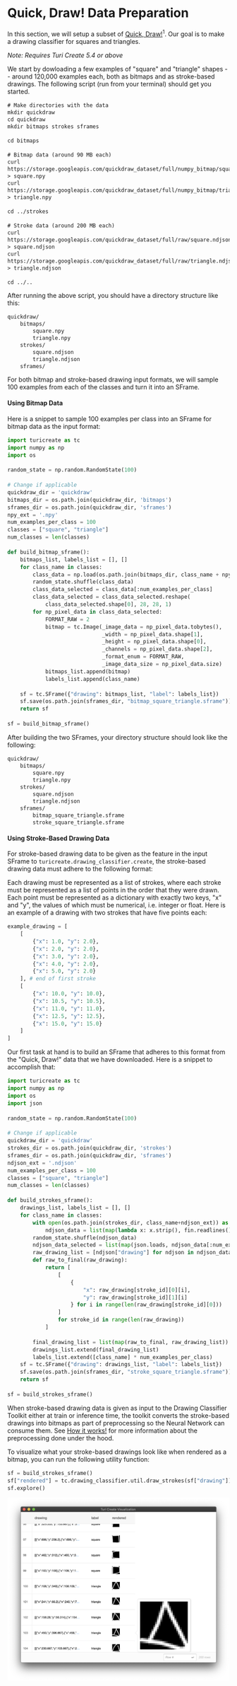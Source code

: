 # Quick, Draw! Data Preparation

In this section, we will setup a subset of [Quick, Draw!](https://quickdraw.withgoogle.com/data)<sup>1</sup>. Our goal is to
make a drawing classifier for squares and triangles. 

*Note: Requires Turi Create 5.4 or above*

We start by dowloading a few examples of "square" and "triangle" shapes -- around 120,000 examples each, both as bitmaps and as stroke-based drawings. The following script (run from your terminal) should get you started.

```
# Make directories with the data
mkdir quickdraw
cd quickdraw
mkdir bitmaps strokes sframes

cd bitmaps

# Bitmap data (around 90 MB each)
curl https://storage.googleapis.com/quickdraw_dataset/full/numpy_bitmap/square.npy > square.npy 
curl https://storage.googleapis.com/quickdraw_dataset/full/numpy_bitmap/triangle.npy > triangle.npy

cd ../strokes

# Stroke data (around 200 MB each)
curl https://storage.googleapis.com/quickdraw_dataset/full/raw/square.ndjson > square.ndjson
curl https://storage.googleapis.com/quickdraw_dataset/full/raw/triangle.ndjson > triangle.ndjson

cd ../..
```

After running the above script, you should have a directory structure like this:

```
quickdraw/
    bitmaps/
        square.npy
        triangle.npy
    strokes/
        square.ndjson
        triangle.ndjson
    sframes/

```

For both bitmap and stroke-based drawing input formats, we will sample 100 examples from each of the classes and turn it into an SFrame. 

#### Using Bitmap Data

Here is a snippet to sample 100 examples per class into an SFrame for bitmap data as the input format:

```python
import turicreate as tc
import numpy as np
import os

random_state = np.random.RandomState(100)

# Change if applicable
quickdraw_dir = 'quickdraw'
bitmaps_dir = os.path.join(quickdraw_dir, 'bitmaps')
sframes_dir = os.path.join(quickdraw_dir, 'sframes')
npy_ext = '.npy'
num_examples_per_class = 100
classes = ["square", "triangle"]
num_classes = len(classes)

def build_bitmap_sframe():
    bitmaps_list, labels_list = [], []
    for class_name in classes:
        class_data = np.load(os.path.join(bitmaps_dir, class_name + npy_ext))
        random_state.shuffle(class_data)
        class_data_selected = class_data[:num_examples_per_class]
        class_data_selected = class_data_selected.reshape(
            class_data_selected.shape[0], 28, 28, 1)
        for np_pixel_data in class_data_selected:
            FORMAT_RAW = 2
            bitmap = tc.Image(_image_data = np_pixel_data.tobytes(),
                              _width = np_pixel_data.shape[1],
                              _height = np_pixel_data.shape[0],
                              _channels = np_pixel_data.shape[2],
                              _format_enum = FORMAT_RAW,
                              _image_data_size = np_pixel_data.size)
            bitmaps_list.append(bitmap)
            labels_list.append(class_name)

    sf = tc.SFrame({"drawing": bitmaps_list, "label": labels_list})
    sf.save(os.path.join(sframes_dir, "bitmap_square_triangle.sframe"))
    return sf 

sf = build_bitmap_sframe()
```

After building the two SFrames, your directory structure should look like the
following:
```
quickdraw/
    bitmaps/
        square.npy
        triangle.npy
    strokes/
        square.ndjson
        triangle.ndjson
    sframes/
        bitmap_square_triangle.sframe
        stroke_square_triangle.sframe
```

#### Using Stroke-Based Drawing Data

For stroke-based drawing data to be given as the feature in the input SFrame 
to `turicreate.drawing_classifier.create`, the stroke-based drawing data 
must adhere to the following format:

Each drawing must be represented as a list of strokes, where each stroke must 
be represented as a list of points in the order that they were drawn. 
Each point must be represented as a dictionary with exactly two keys, 
"x" and "y", the values of which must be numerical, i.e. integer or float.
Here is an example of a drawing with two strokes that have five points each:

```python
example_drawing = [
    [
        {"x": 1.0, "y": 2.0},
        {"x": 2.0, "y": 2.0},
        {"x": 3.0, "y": 2.0},
        {"x": 4.0, "y": 2.0},
        {"x": 5.0, "y": 2.0}
    ], # end of first stroke
    [
        {"x": 10.0, "y": 10.0},
        {"x": 10.5, "y": 10.5},
        {"x": 11.0, "y": 11.0},
        {"x": 12.5, "y": 12.5},
        {"x": 15.0, "y": 15.0}
    ]
]
```

Our first task at hand is to build an SFrame that adheres to this format from 
the "Quick, Draw!" data that we have downloaded. 
Here is a snippet to accomplish that:
```python
import turicreate as tc
import numpy as np
import os
import json

random_state = np.random.RandomState(100)

# Change if applicable
quickdraw_dir = 'quickdraw'
strokes_dir = os.path.join(quickdraw_dir, 'strokes')
sframes_dir = os.path.join(quickdraw_dir, 'sframes')
ndjson_ext = '.ndjson'
num_examples_per_class = 100
classes = ["square", "triangle"]
num_classes = len(classes)

def build_strokes_sframe():
    drawings_list, labels_list = [], []
    for class_name in classes:
        with open(os.path.join(strokes_dir, class_name+ndjson_ext)) as fin:
            ndjson_data = list(map(lambda x: x.strip(), fin.readlines()))
        random_state.shuffle(ndjson_data)
        ndjson_data_selected = list(map(json.loads, ndjson_data[:num_examples_per_class]))
        raw_drawing_list = [ndjson["drawing"] for ndjson in ndjson_data_selected]
        def raw_to_final(raw_drawing):
            return [
                [
                    {
                        "x": raw_drawing[stroke_id][0][i], 
                        "y": raw_drawing[stroke_id][1][i]
                    } for i in range(len(raw_drawing[stroke_id][0]))
                ] 
                for stroke_id in range(len(raw_drawing))
            ]

        final_drawing_list = list(map(raw_to_final, raw_drawing_list))
        drawings_list.extend(final_drawing_list)
        labels_list.extend([class_name] * num_examples_per_class)
    sf = tc.SFrame({"drawing": drawings_list, "label": labels_list})
    sf.save(os.path.join(sframes_dir, "stroke_square_triangle.sframe"))
    return sf 

sf = build_strokes_sframe()
```

When stroke-based drawing data is given as input to the Drawing Classifier 
Toolkit either at train or inference time, the toolkit converts the 
stroke-based drawings into bitmaps as part of preprocessing so the 
Neural Network can consume them. See [How it works!](how-it-works.md) for
more information about the preprocessing done under the hood.

To visualize what your stroke-based drawings look like when rendered as a 
bitmap, you can run the following utility function:
```python
sf = build_strokes_sframe()
sf["rendered"] = tc.drawing_classifier.util.draw_strokes(sf["drawing"])
sf.explore()
```

![Rendered Drawings](images/rendered_drawings.png)
